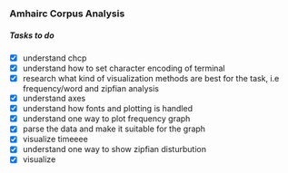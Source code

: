 ### Amhairc Corpus Analysis

##### Tasks to do

- [X] understand chcp 
- [X] understand how to set character encoding of terminal  
- [X] research what kind of visualization methods are best for the task, i.e frequency/word and zipfian analysis 
- [X] understand axes
- [X] understand how fonts and plotting is handled
- [X] understand one way to plot frequency graph 
- [X] parse the data and make it suitable for the graph
- [X] visualize timeeee 
- [X] understand one way to show zipfian disturbution
- [X] visualize
